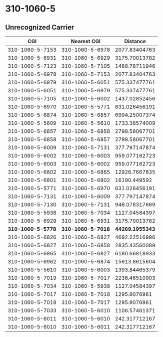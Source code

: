 # 310-1060-5
## Unrecognized Carrier


| CGI | Nearest CGI | Distance |
|-----|-------------|----------|
| 310-1060-5-7153 | 310-1060-5-6978 | 2077.83404763 |
| 310-1060-5-6931 | 310-1060-5-6929 | 3175.70013782 |
| 310-1060-5-7123 | 310-1060-5-7105 | 1488.78711946 |
| 310-1060-5-6978 | 310-1060-5-7153 | 2077.83404763 |
| 310-1060-5-6979 | 310-1060-5-6051 | 575.337477761 |
| 310-1060-5-6051 | 310-1060-5-6979 | 575.337477761 |
| 310-1060-5-7105 | 310-1060-5-6002 | 1437.02852456 |
| 310-1060-5-6970 | 310-1060-5-5771 | 631.026456191 |
| 310-1060-5-6874 | 310-1060-5-6857 | 6994.25007374 |
| 310-1060-5-5609 | 310-1060-5-5610 | 1733.38574009 |
| 310-1060-5-6857 | 310-1060-5-6858 | 2798.58067701 |
| 310-1060-5-6858 | 310-1060-5-6857 | 2798.58067701 |
| 310-1060-5-6009 | 310-1060-5-7131 | 377.797147874 |
| 310-1060-5-6002 | 310-1060-5-6003 | 959.077162723 |
| 310-1060-5-6003 | 310-1060-5-6002 | 959.077162723 |
| 310-1060-5-6802 | 310-1060-5-6865 | 12926.7667835 |
| 310-1060-5-6801 | 310-1060-5-6802 | 16190.449592 |
| 310-1060-5-5771 | 310-1060-5-6970 | 631.026456191 |
| 310-1060-5-7131 | 310-1060-5-6009 | 377.797147874 |
| 310-1060-5-7130 | 310-1060-5-7131 | 946.078317669 |
| 310-1060-5-5938 | 310-1060-5-7034 | 1127.04584397 |
| 310-1060-5-6929 | 310-1060-5-6931 | 3175.70013782 |
| **310-1060-5-5778** | **310-1060-5-7018** | **44269.1955343** |
| 310-1060-5-6826 | 310-1060-5-6827 | 4692.22516996 |
| 310-1060-5-6827 | 310-1060-5-6858 | 2835.43560089 |
| 310-1060-5-6865 | 310-1060-5-6827 | 6180.66818933 |
| 310-1060-5-6962 | 310-1060-5-6874 | 15613.6615604 |
| 310-1060-5-5610 | 310-1060-5-6003 | 1393.84465379 |
| 310-1060-5-7019 | 310-1060-5-7017 | 2236.46510903 |
| 310-1060-5-7034 | 310-1060-5-5938 | 1127.04584397 |
| 310-1060-5-7017 | 310-1060-5-7018 | 1295.9076961 |
| 310-1060-5-7018 | 310-1060-5-7017 | 1295.9076961 |
| 310-1060-5-7033 | 310-1060-5-6010 | 1106.57461371 |
| 310-1060-5-6011 | 310-1060-5-6010 | 242.317712167 |
| 310-1060-5-6010 | 310-1060-5-6011 | 242.317712167 |
